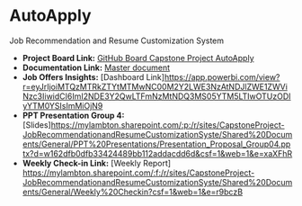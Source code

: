 # AutoApply

Job Recommendation and Resume Customization System

- **Project Board Link:** [GitHub Board Capstone Project AutoApply](https://github.com/users/DavidRochaR/projects/5)
- **Documentation Link:** [Master document](https://mylambton.sharepoint.com/:f:/r/sites/CapstoneProject-JobRecommendationandResumeCustomizationSyste/Shared%20Documents/General/Proposal%20Submision?csf=1&web=1&e=e9YPGG)
- **Job Offers Insights:** [Dashboard Link]https://app.powerbi.com/view?r=eyJrIjoiMTQzMTRkZTYtMTMwNC00M2Y2LWE3NzAtNDJlZWE1ZWViNzc3IiwidCI6ImI2NDE3Y2QwLTFmNzMtNDQ3MS05YTM5LTIwOTUzODIyYTM0YSIsImMiOjN9
- **PPT Presentation Group 4:** [Slides]https://mylambton.sharepoint.com/:p:/r/sites/CapstoneProject-JobRecommendationandResumeCustomizationSyste/Shared%20Documents/General/PPT%20Presentations/Presentation_Proposal_Group04.pptx?d=w162dfb0dfb33424489bb112addacdd6d&csf=1&web=1&e=xaXFhR
- **Weekly Check-in Link:** [Weekly Report] https://mylambton.sharepoint.com/:f:/r/sites/CapstoneProject-JobRecommendationandResumeCustomizationSyste/Shared%20Documents/General/Weekly%20Checkin?csf=1&web=1&e=r9bczB
